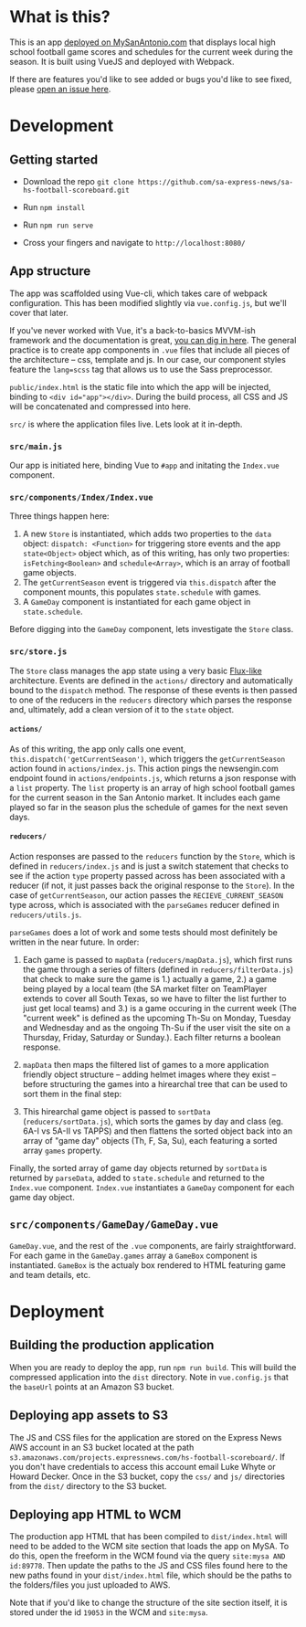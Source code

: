 # What is this?

This is an app [deployed on MySanAntonio.com](https://www.mysanantonio.com/san-antonio-high-school-football-scoreboard/) that displays local high school football game scores and schedules for the current week during the season. It is built using VueJS and deployed with Webpack. 

If there are features you'd like to see added or bugs you'd like to see fixed, please [open an issue here](https://github.com/sa-express-news/sa-hs-football-scoreboard/issues).

# Development

## Getting started

 - Download the repo `git clone https://github.com/sa-express-news/sa-hs-football-scoreboard.git`

 - Run `npm install`

 - Run `npm run serve`

 - Cross your fingers and navigate to `http://localhost:8080/`

## App structure

The app was scaffolded using Vue-cli, which takes care of webpack configuration. This has been modified slightly via `vue.config.js`, but we'll cover that later.

If you've never worked with Vue, it's a back-to-basics MVVM-ish framework and the documentation is great, [you can dig in here](https://vuejs.org/v2/guide/). The general practice is to create app components in `.vue` files that include all pieces of the architecture – css, template and js. In our case, our component styles feature the `lang=scss` tag that allows us to use the Sass preprocessor.

`public/index.html` is the static file into which the app will be injected, binding to `<div id="app"></div>`. During the build process, all CSS and JS will be concatenated and compressed into here.

`src/` is where the application files live. Lets look at it in-depth.

### `src/main.js`

Our app is initiated here, binding Vue to `#app` and initating the `Index.vue` component.

### `src/components/Index/Index.vue`

Three things happen here:

 1. A new `Store` is instantiated, which adds two properties to the `data` object: `dispatch: <Function>` for triggering store events and the app `state<Object>` object which, as of this writing, has only two properties: `isFetching<Boolean>` and `schedule<Array>`, which is an array of football game objects.
 2. The `getCurrentSeason` event is triggered via `this.dispatch` after the component mounts, this populates `state.schedule` with games.
 3. A `GameDay` component is instantiated for each game object in `state.schedule`.

Before digging into the `GameDay` component, lets investigate the `Store` class.

### `src/store.js`

The `Store` class manages the app state using a very basic [Flux-like](https://vuejs.org/v2/guide/state-management.html) architecture. Events are defined in the `actions/` directory and automatically bound to the `dispatch` method. The response of these events is then passed to one of the reducers in the `reducers` directory which parses the response and, ultimately, add a clean version of it to the `state` object.

#### `actions/`

As of this writing, the app only calls one event, `this.dispatch('getCurrentSeason')`, which triggers the `getCurrentSeason` action found in `actions/index.js`. This action pings the newsengin.com endpoint found in `actions/endpoints.js`, which returns a json response with a `list` property. The `list` property is an array of high school football games for the current season in the San Antonio market. It includes each game played so far in the season plus the schedule of games for the next seven days.

#### `reducers/`

Action responses are passed to the `reducers` function by the `Store`, which is defined in `reducers/index.js` and is just a switch statement that checks to see if the action `type` property passed across has been associated with a reducer (if not, it just passes back the original response to the `Store`). In the case of `getCurrentSeason`, our action passes the `RECIEVE_CURRENT_SEASON` type across, which is associated with the `parseGames` reducer defined in `reducers/utils.js`.

`parseGames` does a lot of work and some tests should most definitely be written in the near future. In order:

 1. Each game is passed to `mapData` (`reducers/mapData.js`), which first runs the game through a series of filters (defined in `reducers/filterData.js`) that check to make sure the game is 1.) actually a game, 2.) a game being played by a local team (the SA market filter on TeamPlayer extends to cover all South Texas, so we have to filter the list further to just get local teams) and 3.) is a game occuring in the current week (The "current week" is defined as the upcoming Th-Su on Monday, Tuesday and Wednesday and as the ongoing Th-Su if the user visit the site on a Thursday, Friday, Saturday or Sunday.). Each filter returns a boolean response.

 2. `mapData` then maps the filtered list of games to a more application friendly object structure – adding helmet images where they exist – before structuring the games into a hirearchal tree that can be used to sort them in the final step:

 3. This hirearchal game object is passed to `sortData` (`reducers/sortData.js`), which sorts the games by day and class (eg. 6A-I vs 5A-II vs TAPPS) and then flattens the sorted object back into an array of "game day" objects (Th, F, Sa, Su), each featuring a sorted array `games` property.

Finally, the sorted array of game day objects returned by `sortData` is returned by `parseData`, added to `state.schedule` and returned to the `Index.vue` component. `Index.vue` instantiates a `GameDay` component for each game day object.

## `src/components/GameDay/GameDay.vue`

`GameDay.vue`, and the rest of the `.vue` components, are fairly straightforward. For each game in the `GameDay.games` array a `GameBox` component is instantiated. `GameBox` is the actualy box rendered to HTML featuring game and team details, etc.

# Deployment

## Building the production application

When you are ready to deploy the app, run `npm run build`. This will build the compressed application into the `dist` directory. Note in `vue.config.js` that the `baseUrl` points at an Amazon S3 bucket.

## Deploying app assets to S3

The JS and CSS files for the application are stored on the Express News AWS account in an S3 bucket located at the path `s3.amazonaws.com/projects.expressnews.com/hs-football-scoreboard/`. If you don't have credentials to access this account email Luke Whyte or Howard Decker. Once in the S3 bucket, copy the `css/` and `js/` directories from the `dist/` directory to the S3 bucket.

## Deploying app HTML to WCM

The production app HTML that has been compiled to `dist/index.html` will need to be added to the WCM site section that loads the app on MySA. To do this, open the freeform in the WCM found via the query `site:mysa AND id:89778`. Then update the paths to the JS and CSS files found here to the new paths found in your `dist/index.html` file, which should be the paths to the folders/files you just uploaded to AWS.

Note that if you'd like to change the structure of the site section itself, it is stored under the id `19053` in the WCM and `site:mysa`.
